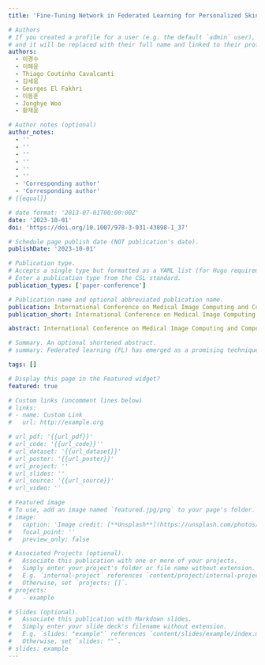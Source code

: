 ```yaml
---
title: 'Fine-Tuning Network in Federated Learning for Personalized Skin Diagnosis'

# Authors
# If you created a profile for a user (e.g. the default `admin` user), write the username (folder name) here
# and it will be replaced with their full name and linked to their profile.
authors:
  - 이경수
  - 이해윤
  - Thiago Coutinho Cavalcanti
  - 김세웅
  - Georges El Fakhri
  - 이동훈
  - Jonghye Woo
  - 황재윤

# Author notes (optional)
author_notes:
  - ''
  - ''
  - ''
  - ''
  - ''
  - ''
  - 'Corresponding author'
  - 'Corresponding author'
# {{equal}}

# date format: '2013-07-01T00:00:00Z'
date: '2023-10-01'
doi: 'https://doi.org/10.1007/978-3-031-43898-1_37'

# Schedule page publish date (NOT publication's date).
publishDate: '2023-10-01'

# Publication type.
# Accepts a single type but formatted as a YAML list (for Hugo requirements).
# Enter a publication type from the CSL standard.
publication_types: ['paper-conference']

# Publication name and optional abbreviated publication name.
publication: International Conference on Medical Image Computing and Computer-Assisted Intervention
publication_short: International Conference on Medical Image Computing and Computer-Assisted Intervention (MICCAI2023)  [__Top AI & Computer Vision Conference__]

abstract: International Conference on Medical Image Computing and Computer-Assisted Intervention (MICCAI2023) [__Top AI & Computer Vision Conference__] <br>Federated learning (FL) has emerged as a promising technique in the field of medical diagnosis. By distributing the same task through deep networks on mobile devices, FL has proven effective in diagnosing dermatitis, a common and easily recognizable skin disease. However, in skin disease diagnosis, FL poses challenges related to (1) prioritizing generalization over personalization and (2) limited utilization of mobile devices. Despite its improved comprehensive diagnostic performance, skin disease diagnosis should aim for personalized diagnosis rather than centralized and generalized diagnosis, due to personal diversities and variability, such as skin color, wrinkles, and aging. To this end, we propose a novel deep learning network for personalized diagnosis in an adaptive manner, utilizing personal characteristics in diagnosing dermatitis in a mobile- and FL-based environment. Our framework, dubbed APD-Net, achieves adaptive and personalized diagnosis using a new model design and a genetic algorithm (GA)-based fine-tuning method. APD-Net incorporates a novel architectural design that leverages personalized and centralized parameters, along with a fine-tuning method based on a modified GA to identify personal characteristics. We validated APD-Net on clinical datasets and demonstrated its superior performance, compared with state-of-the-art approaches. Our experimental results showed that APD-Net markedly improved personalized diagnostic accuracy by 9.9% in dermatitis diagnosis, making it a promising tool for clinical practice.

# Summary. An optional shortened abstract.
# summary: Federated learning (FL) has emerged as a promising technique in the field of medical diagnosis. By distributing the same task through deep networks on mobile devices, FL has proven effective in diagnosing dermatitis, a common and easily recognizable skin disease. However, in skin disease diagnosis, FL poses challenges related to (1) prioritizing generalization over personalization and (2) limited utilization of mobile devices. Despite its improved comprehensive diagnostic performance, skin disease diagnosis should aim for personalized diagnosis rather than centralized and generalized diagnosis, due to personal diversities and variability, such as skin color, wrinkles, and aging. To this end, we propose a novel deep learning network for personalized diagnosis in an adaptive manner, utilizing personal characteristics in diagnosing dermatitis in a mobile- and FL-based environment. Our framework, dubbed APD-Net, achieves adaptive and personalized diagnosis using a new model design and a genetic algorithm (GA)-based fine-tuning method. APD-Net incorporates a novel architectural design that leverages personalized and centralized parameters, along with a fine-tuning method based on a modified GA to identify personal characteristics. We validated APD-Net on clinical datasets and demonstrated its superior performance, compared with state-of-the-art approaches. Our experimental results showed that APD-Net markedly improved personalized diagnostic accuracy by 9.9% in dermatitis diagnosis, making it a promising tool for clinical practice.

tags: []

# Display this page in the Featured widget?
featured: true

# Custom links (uncomment lines below)
# links:
# - name: Custom Link
#   url: http://example.org

# url_pdf: '{{url_pdf}}'
# url_code: '{{url_code}}''
# url_dataset: '{{url_dataset}}'
# url_poster: '{{url_poster}}'
# url_project: ''
# url_slides: ''
# url_source: '{{url_source}}'
# url_video: ''

# Featured image
# To use, add an image named `featured.jpg/png` to your page's folder.
# image:
#   caption: 'Image credit: [**Unsplash**](https://unsplash.com/photos/pLCdAaMFLTE)'
#   focal_point: ''
#   preview_only: false

# Associated Projects (optional).
#   Associate this publication with one or more of your projects.
#   Simply enter your project's folder or file name without extension.
#   E.g. `internal-project` references `content/project/internal-project/index.md`.
#   Otherwise, set `projects: []`.
# projects:
#   - example

# Slides (optional).
#   Associate this publication with Markdown slides.
#   Simply enter your slide deck's filename without extension.
#   E.g. `slides: "example"` references `content/slides/example/index.md`.
#   Otherwise, set `slides: ""`.
# slides: example
---
```

